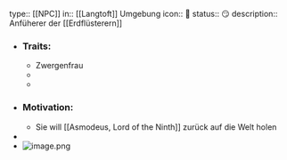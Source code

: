 type:: [[NPC]]
in:: [[Langtoft]] Umgebung 
icon:: 👤
status:: 😏
description:: Anfüherer der [[Erdflüsterern]]

- ### Traits:
	- Zwergenfrau
	-
	-
- ### Motivation:
	- Sie will [[Asmodeus, Lord of the Ninth]] zurück auf die Welt holen
-
- ![image.png](../assets/image_1728150096130_0.png)